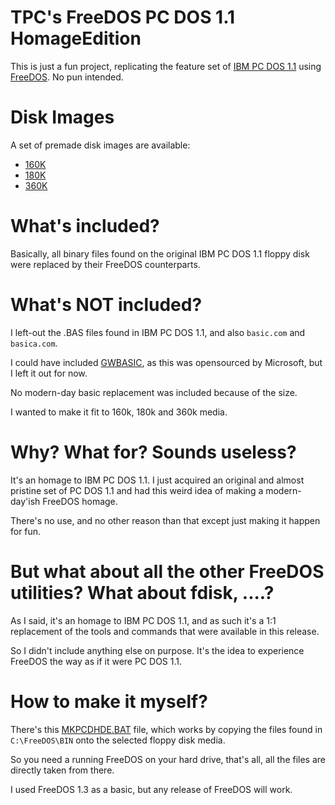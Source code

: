 # TPC's FreeDOS PC DOS 1.1 HomageEdition

This is just a fun project, replicating the feature
set of [IBM PC DOS 1.1](https://en.wikipedia.org/wiki/IBM_PC_DOS#PC_DOS_1.x) using [FreeDOS](https://freedos.org). No pun intended.

# Disk Images

A set of premade disk images are available:

* [160K](Disk%20Images/160K)
* [180K](Disk%20Images/180K)
* [360K](Disk%20Images/360K)


# What's included?

Basically, all binary files found on the original IBM PC DOS 1.1
floppy disk were replaced by their FreeDOS counterparts.

# What's NOT included?

I left-out the .BAS files found in IBM PC DOS 1.1,
and also `basic.com` and `basica.com`.

I could have included [GWBASIC](https://github.com/microsoft/GW-BASIC),
as this was opensourced by Microsoft, but I left it out for now.

No modern-day basic replacement was included because of the size.

I wanted to make it fit to 160k, 180k and 360k media.


# Why? What for? Sounds useless?

It's an homage to IBM PC DOS 1.1.
I just acquired an original and almost pristine set of PC DOS 1.1
and had this weird idea of making a modern-day'ish FreeDOS homage.

There's no use, and no other reason than that except just
making it happen for fun.


# But what about all the other FreeDOS utilities? What about fdisk, ....?

As I said, it's an homage to IBM PC DOS 1.1, and as such it's a 1:1
replacement of the tools and commands that were available in this release.

So I didn't include anything else on purpose.
It's the idea to experience FreeDOS the way as if it were PC DOS 1.1.


# How to make it myself?

There's this [MKPCDHDE.BAT](MKPCDHDE.BAT) file, which works by copying
the files found in `C:\FreeDOS\BIN` onto the selected floppy disk media.

So you need a running FreeDOS on your hard drive, that's all,
all the files are directly taken from there.

I used FreeDOS 1.3 as a basic, but any release of FreeDOS will work.

